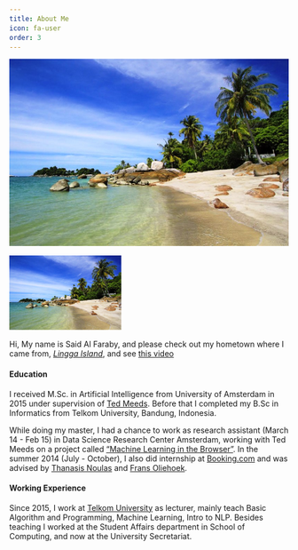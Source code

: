 ```yaml
---
title: About Me
icon: fa-user
order: 3
---
```


![Berjuala Island](assets/images/pulau-berjuala.jpg "Berjuala Island" )

<img src="assets/images/pulau-berjuala.jpg" width="40%">

Hi, My name is Said Al Faraby, and please check out my hometown where I came from, [_Lingga Island_](https://goo.gl/maps/36id6WTC1Re78Aa87), and see [this video](https://www.youtube.com/watch?v=_RccFBOxYHs)

#### Education
I received M.Sc. in Artificial Intelligence from University of Amsterdam in 2015 under supervision of [Ted Meeds](https://www.linkedin.com/in/tedmeeds/). Before that I completed my B.Sc in Informatics from Telkom University, Bandung, Indonesia.

While doing my master, I had a chance to work as research assistant (March 14 - Feb 15) in Data Science Research Center Amsterdam, working with Ted Meeds on a project called [“Machine Learning in the Browser”](https://peerj.com/articles/cs-11/). In the summer 2014 (July - October), I also did internship at [Booking.com](booking.com) and was advised by [Thanasis Noulas](https://www.linkedin.com/in/noulas/) and [Frans Oliehoek](http://people.csail.mit.edu/fao/).

#### Working Experience
Since 2015, I work at [Telkom University](https://saidalfaraby.staff.telkomuniversity.ac.id/) as lecturer, mainly teach Basic Algorithm and Programming, Machine Learning, Intro to NLP. Besides teaching I worked at the Student Affairs department in School of Computing, and now at the University Secretariat.